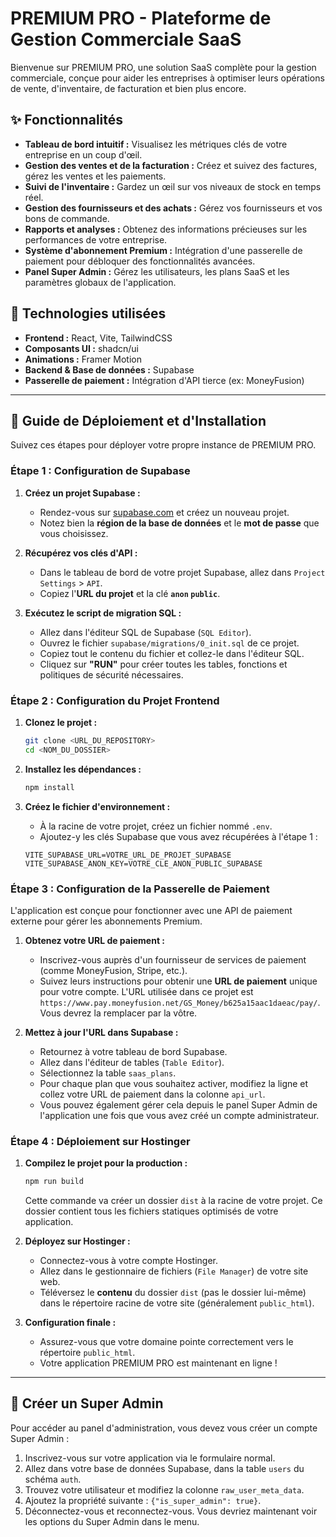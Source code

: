 # PREMIUM PRO - Plateforme de Gestion Commerciale SaaS

Bienvenue sur PREMIUM PRO, une solution SaaS complète pour la gestion commerciale, conçue pour aider les entreprises à optimiser leurs opérations de vente, d'inventaire, de facturation et bien plus encore.

## ✨ Fonctionnalités

*   **Tableau de bord intuitif :** Visualisez les métriques clés de votre entreprise en un coup d'œil.
*   **Gestion des ventes et de la facturation :** Créez et suivez des factures, gérez les ventes et les paiements.
*   **Suivi de l'inventaire :** Gardez un œil sur vos niveaux de stock en temps réel.
*   **Gestion des fournisseurs et des achats :** Gérez vos fournisseurs et vos bons de commande.
*   **Rapports et analyses :** Obtenez des informations précieuses sur les performances de votre entreprise.
*   **Système d'abonnement Premium :** Intégration d'une passerelle de paiement pour débloquer des fonctionnalités avancées.
*   **Panel Super Admin :** Gérez les utilisateurs, les plans SaaS et les paramètres globaux de l'application.

## 🚀 Technologies utilisées

*   **Frontend :** React, Vite, TailwindCSS
*   **Composants UI :** shadcn/ui
*   **Animations :** Framer Motion
*   **Backend & Base de données :** Supabase
*   **Passerelle de paiement :** Intégration d'API tierce (ex: MoneyFusion)

---

## 🔧 Guide de Déploiement et d'Installation

Suivez ces étapes pour déployer votre propre instance de PREMIUM PRO.

### Étape 1 : Configuration de Supabase

1.  **Créez un projet Supabase :**
    *   Rendez-vous sur [supabase.com](https://supabase.com) et créez un nouveau projet.
    *   Notez bien la **région de la base de données** et le **mot de passe** que vous choisissez.

2.  **Récupérez vos clés d'API :**
    *   Dans le tableau de bord de votre projet Supabase, allez dans `Project Settings` > `API`.
    *   Copiez l'**URL du projet** et la clé **`anon` `public`**.

3.  **Exécutez le script de migration SQL :**
    *   Allez dans l'éditeur SQL de Supabase (`SQL Editor`).
    *   Ouvrez le fichier `supabase/migrations/0_init.sql` de ce projet.
    *   Copiez tout le contenu du fichier et collez-le dans l'éditeur SQL.
    *   Cliquez sur **"RUN"** pour créer toutes les tables, fonctions et politiques de sécurité nécessaires.

### Étape 2 : Configuration du Projet Frontend

1.  **Clonez le projet :**
    ```bash
    git clone <URL_DU_REPOSITORY>
    cd <NOM_DU_DOSSIER>
    ```

2.  **Installez les dépendances :**
    ```bash
    npm install
    ```

3.  **Créez le fichier d'environnement :**
    *   À la racine de votre projet, créez un fichier nommé `.env`.
    *   Ajoutez-y les clés Supabase que vous avez récupérées à l'étape 1 :
    ```env
    VITE_SUPABASE_URL=VOTRE_URL_DE_PROJET_SUPABASE
    VITE_SUPABASE_ANON_KEY=VOTRE_CLE_ANON_PUBLIC_SUPABASE
    ```

### Étape 3 : Configuration de la Passerelle de Paiement

L'application est conçue pour fonctionner avec une API de paiement externe pour gérer les abonnements Premium.

1.  **Obtenez votre URL de paiement :**
    *   Inscrivez-vous auprès d'un fournisseur de services de paiement (comme MoneyFusion, Stripe, etc.).
    *   Suivez leurs instructions pour obtenir une **URL de paiement** unique pour votre compte. L'URL utilisée dans ce projet est `https://www.pay.moneyfusion.net/GS_Money/b625a15aac1daeac/pay/`. Vous devrez la remplacer par la vôtre.

2.  **Mettez à jour l'URL dans Supabase :**
    *   Retournez à votre tableau de bord Supabase.
    *   Allez dans l'éditeur de tables (`Table Editor`).
    *   Sélectionnez la table `saas_plans`.
    *   Pour chaque plan que vous souhaitez activer, modifiez la ligne et collez votre URL de paiement dans la colonne `api_url`.
    *   Vous pouvez également gérer cela depuis le panel Super Admin de l'application une fois que vous avez créé un compte administrateur.

### Étape 4 : Déploiement sur Hostinger

1.  **Compilez le projet pour la production :**
    ```bash
    npm run build
    ```
    Cette commande va créer un dossier `dist` à la racine de votre projet. Ce dossier contient tous les fichiers statiques optimisés de votre application.

2.  **Déployez sur Hostinger :**
    *   Connectez-vous à votre compte Hostinger.
    *   Allez dans le gestionnaire de fichiers (`File Manager`) de votre site web.
    *   Téléversez le **contenu** du dossier `dist` (pas le dossier lui-même) dans le répertoire racine de votre site (généralement `public_html`).

3.  **Configuration finale :**
    *   Assurez-vous que votre domaine pointe correctement vers le répertoire `public_html`.
    *   Votre application PREMIUM PRO est maintenant en ligne !

---

## 👑 Créer un Super Admin

Pour accéder au panel d'administration, vous devez vous créer un compte Super Admin :

1.  Inscrivez-vous sur votre application via le formulaire normal.
2.  Allez dans votre base de données Supabase, dans la table `users` du schéma `auth`.
3.  Trouvez votre utilisateur et modifiez la colonne `raw_user_meta_data`.
4.  Ajoutez la propriété suivante : `{"is_super_admin": true}`.
5.  Déconnectez-vous et reconnectez-vous. Vous devriez maintenant voir les options du Super Admin dans le menu.